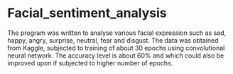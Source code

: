 # Facial_sentiment_analysis
The program was written to analyse various facial expression such as sad, happy, angry, surprise, neutral, fear and disgust.
The data was obtained from Kaggle, subjected to training of about 30 epochs using convolutional neural network. 
The accuracy level is about 60% and which could also be improved upon if subjected to higher number of epochs.
